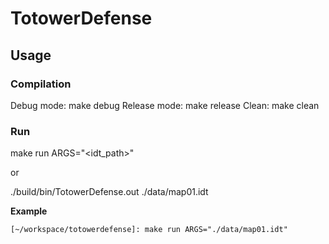 # TotowerDefense

## Usage

### Compilation
Debug mode: make debug
Release mode: make release
Clean: make clean

### Run
make run ARGS="<idt_path>"

or

./build/bin/TotowerDefense.out ./data/map01.idt

**Example**

`[~/workspace/totowerdefense]: make run ARGS="./data/map01.idt"`
